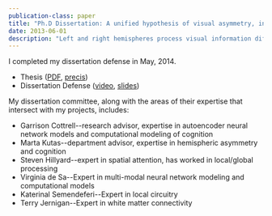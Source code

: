 ```yaml
---
publication-class: paper
title: "Ph.D Dissertation: A unified hypothesis of visual asymmetry, interhemispheric communication, and their typical development in humans"
date: 2013-06-01
description: "Left and right hemispheres process visual information differently. Here I present computational modeling to suggest that the major difference is in shape and contour processing, and interhemispheric connectivity must not be ignored."
---
```


<p>
    I completed my dissertation defense in May, 2014.
    <ul>
        <li>Thesis (<a href="docs/papers/Cipollini_Thesis_2014.pdf">PDF</a>, <a href="{{ 'docs/papers/Cipollini_Thesis_Precis.pdf' | prepend:site.resources_baseurl }}">precis</a>)</li>
        <li>
            Dissertation Defense
            (<a href="https://www.youtube.com/watch?v=O52eRLiGLB8">video</a>,
            <a href="{{ 'docs/presentations/Cipollini_Defense_2014_Slides.pdf' | prepend:site.resources_baseurl }}">slides</a>)
        </li>
    </ul>
</p>

<p>
  My dissertation committee, along with the areas of their expertise that
  intersect with my projects, includes:
  <ul>
    <li><a>Garrison Cottrell</a>--research advisor, expertise in autoencoder neural network models and computational modeling of cognition</li>
    <li><a>Marta Kutas</a>--department advisor, expertise in hemispheric asymmetry and cognition </li>
    <li><a>Steven Hillyard</a>--expert in spatial attention, has worked in local/global processing</li>
    <li><a>Virginia de Sa</a>--Expert in multi-modal neural network modeling and computational models</li>
    <li><a>Katerinal Semendeferi</a>--Expert in local circuitry</li>
    <li><a>Terry Jernigan</a>--Expert in white matter connectivity</li>
  </ul>
</p>
